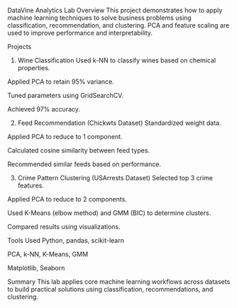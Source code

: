 DataVine Analytics Lab
Overview
This project demonstrates how to apply machine learning techniques to solve business problems using classification, recommendation, and clustering. PCA and feature scaling are used to improve performance and interpretability.

Projects
1. Wine Classification
Used k-NN to classify wines based on chemical properties.

Applied PCA to retain 95% variance.

Tuned parameters using GridSearchCV.

Achieved 97% accuracy.

2. Feed Recommendation (Chickwts Dataset)
Standardized weight data.

Applied PCA to reduce to 1 component.

Calculated cosine similarity between feed types.

Recommended similar feeds based on performance.

3. Crime Pattern Clustering (USArrests Dataset)
Selected top 3 crime features.

Applied PCA to reduce to 2 components.

Used K-Means (elbow method) and GMM (BIC) to determine clusters.

Compared results using visualizations.

Tools Used
Python, pandas, scikit-learn

PCA, k-NN, K-Means, GMM

Matplotlib, Seaborn

Summary
This lab applies core machine learning workflows across datasets to build practical solutions using classification, recommendations, and clustering.
